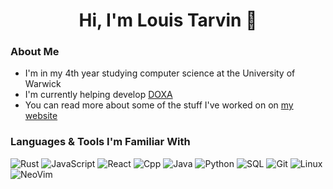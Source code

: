 <h1 align="center">Hi, I'm Louis Tarvin 👋</h1>

### About Me
- I'm in my 4th year studying computer science at the University of Warwick
- I'm currently helping develop [DOXA](https://github.com/DoxaAI)
- You can read more about some of the stuff I've worked on on [my website](https://louistarvin.uk/)

### Languages & Tools I'm Familiar With

![Rust](https://img.shields.io/badge/-Rust-000000?style=for-the-badge&color=202020&logo=rust&logoColor=efefef)
![JavaScript](https://img.shields.io/badge/-JavaScript-000000?style=for-the-badge&color=202020&logo=javascript&logoColor=dfb914)
![React](https://img.shields.io/badge/-React-000000?style=for-the-badge&color=202020&logo=react&logoColor=blue)
![Cpp](https://img.shields.io/badge/-C%2FC%2B%2B-000000?style=for-the-badge&color=202020&logo=c%2B%2B&logoColor=A8B9CC)
![Java](https://img.shields.io/badge/-Java-000000?style=for-the-badge&color=202020&logo=oracle&logoColor=F80000)
![Python](https://img.shields.io/badge/-Python-000000?style=for-the-badge&color=202020&logo=python&logoColor=blue)
![SQL](https://img.shields.io/badge/-PostgreSQL-000000?style=for-the-badge&color=202020&logo=postgresql&logoColor=5179F1)
![Git](https://img.shields.io/badge/-Git-000000?style=for-the-badge&color=202020&logo=git&logoColor=orange)
![Linux](https://img.shields.io/badge/-Linux-000000?style=for-the-badge&color=202020&logo=linux&logoColor=dfb914)
![NeoVim](https://img.shields.io/badge/-NeoVim-000000?style=for-the-badge&color=202020&logo=neovim&logoColor=4b9e4b)
